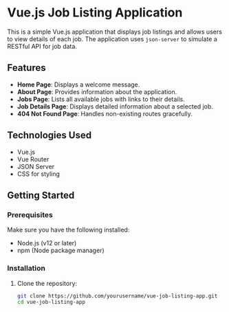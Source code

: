# Vue.js Job Listing Application

This is a simple Vue.js application that displays job listings and allows users to view details of each job. The application uses `json-server` to simulate a RESTful API for job data.

## Features

- **Home Page**: Displays a welcome message.
- **About Page**: Provides information about the application.
- **Jobs Page**: Lists all available jobs with links to their details.
- **Job Details Page**: Displays detailed information about a selected job.
- **404 Not Found Page**: Handles non-existing routes gracefully.

## Technologies Used

- Vue.js
- Vue Router
- JSON Server
- CSS for styling

## Getting Started

### Prerequisites

Make sure you have the following installed:

- Node.js (v12 or later)
- npm (Node package manager)

### Installation

1. Clone the repository:

   ```bash
   git clone https://github.com/yourusername/vue-job-listing-app.git
   cd vue-job-listing-app



